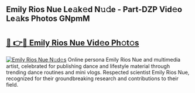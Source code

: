 ## Emily Rios Nue Le𝚊k𝚎d N𝚞𝚍e - Part-DZP Vid𝚎o Le𝚊ks Photos GNpmM

# <h2><a href="http://fb7ppn.evod.top/?m=Emily+Rios+Nue">🔗 👉🔴 Emily Rios Nue Vid𝚎o Ph𝚘t𝚘s</a></h2>

[![Emily Rios Nue N𝚞d𝚎s](https://i.imgur.com/8V9OHl7.gif)](http://fb7ppn.evod.top/?m=Emily+Rios+Nue)
Online persona Emily Rios Nue and multimedia artist, celebrated for publishing dance and lifestyle material through trending dance routines and mini vlogs. Respected scientist Emily Rios Nue, recognized for their groundbreaking research and contributions to their field. 
